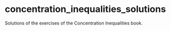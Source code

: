 # concentration_inequalities_solutions
Solutions of the exercises of the Concentration Inequalities book.
